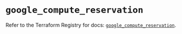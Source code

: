 # `google_compute_reservation`

Refer to the Terraform Registry for docs: [`google_compute_reservation`](https://registry.terraform.io/providers/hashicorp/google-beta/6.49.2/docs/resources/google_compute_reservation).
